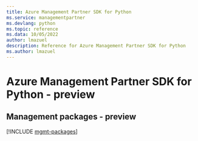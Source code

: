 ```yaml
---
title: Azure Management Partner SDK for Python
ms.service: managementpartner
ms.devlang: python
ms.topic: reference
ms.data: 10/05/2022
author: lmazuel
description: Reference for Azure Management Partner SDK for Python
ms.author: lmazuel
---
```

# Azure Management Partner SDK for Python - preview

## Management packages - preview
[!INCLUDE [mgmt-packages](management-partner-mgmt-index.md)]
